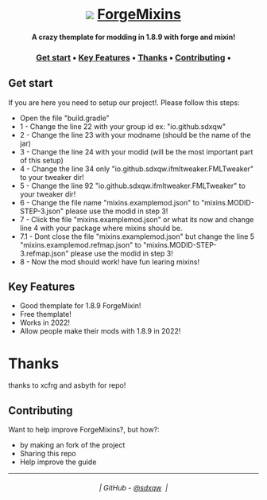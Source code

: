 <br class="Apple-interchange-newline"/>
<h1 align="center">
  <img src=https://photos.google.com/photo/AF1QipP9xp_TOBk9YhxLyY0w64Cbetqu7YXU4qHJTyx6.png>
  <a href="https://github.com/sdxqw/ForgeMixins">ForgeMixins</a>
</h1>

<h4 align="center">A crazy themplate for modding in 1.8.9 with forge and mixin!</h4>

<h3 align="center">
    <a href="#get-start">Get start</a> •
    <a href="#key-features">Key Features</a> •
    <a href="#thanks">Thanks</a> •
    <a href="#contributing">Contributing</a> •
</h3>

## Get start

If you are here you need to setup our project!. Please follow this steps:

* Open the file "build.gradle"
* 1 - Change the line 22 with your group id ex: "io.github.sdxqw"
* 2 - Change the line 23 with your modname (should be the name of the jar)
* 3 - Change the line 24 with your modid (will be the most important part of this setup)
* 4 - Change the line 34 only "io.github.sdxqw.ifmltweaker.FMLTweaker" to your tweaker dir!
* 5 - Change the line 92 "io.github.sdxqw.ifmltweaker.FMLTweaker" to your tweaker dir!
* 6 - Change the file name "mixins.examplemod.json" to "mixins.MODID-STEP-3.json" please use the modid in step 3!
* 7 - Click the file "mixins.examplemod.json" or what its now and change line 4 with your package where mixins should be.
* 7.1 - Dont close the file "mixins.examplemod.json" but change the line 5 "mixins.examplemod.refmap.json" to "mixins.MODID-STEP-3.refmap.json" please use the modid in step 3!
* 8 - Now the mod should work! have fun learing mixins!

## Key Features

* Good themplate for 1.8.9 ForgeMixin!
* Free themplate!
* Works in 2022!
* Allow people make their mods with 1.8.9 in 2022!

# Thanks

thanks to xcfrg and asbyth for repo!

## Contributing

Want to help improve ForgeMixins?, but how?:

* by making an fork of the project
* Sharing this repo
* Help improve the guide

---
<h6 align="center">
  | GitHub - <a href="https://github.com/sdxqw">@sdxqw</a> 
  |
</h6>

